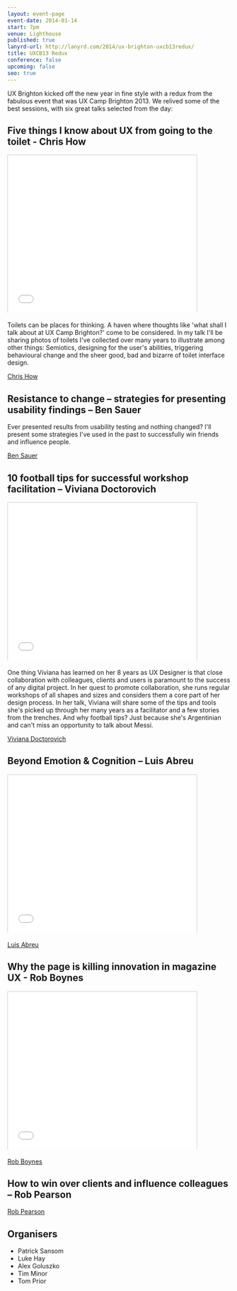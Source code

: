 ```yaml
---
layout: event-page
event-date: 2014-01-14
start: 7pm
venue: Lighthouse
published: true
lanyrd-url: http://lanyrd.com/2014/ux-brighton-uxcb13redux/
title: UXCB13 Redux
conference: false
upcoming: false
seo: true
---
```

UX Brighton kicked off the new year in fine style with a redux from the fabulous event that was UX Camp Brighton 2013. We relived some of the best sessions, with six great talks selected from the day:

## Five things I know about UX from going to the toilet - Chris How

<div class="embed-container vga"><iframe src="//www.slideshare.net/slideshow/embed_code/30079040?rel=0" width="427" height="356" frameborder="0" marginwidth="0" marginheight="0" scrolling="no" style="border:1px solid #CCC; border-width:1px 1px 0; margin-bottom:5px; max-width: 100%;" allowfullscreen> </iframe></div>

Toilets can be places for thinking. A haven where thoughts like 'what shall I talk about at UX Camp Brighton?' come to be considered. In my talk I'll be sharing photos of toilets I've collected over many years to illustrate among other things: Semiotics, designing for the user's abilities, triggering behavioural change and the sheer good, bad and bizarre of toilet interface design.

[Chris How](http://www.twitter.com/chrishow)

## Resistance to change – strategies for presenting usability findings – Ben Sauer

<div class="embed-container vga"><script async class="speakerdeck-embed" data-id="8525f5d060280131041e6200c9ab0c90" data-ratio="1.33333333333333" src="//speakerdeck.com/assets/embed.js"></script></div>

Ever presented results from usability testing and nothing changed? I'll present some strategies I've used in the past to successfully win friends and influence people.

[Ben Sauer](http://www.twitter.com/bensauer)

## 10 football tips for successful workshop facilitation – Viviana Doctorovich

<div class="embed-container vga"><iframe src="//www.slideshare.net/slideshow/embed_code/30036886" width="427" height="356" frameborder="0" marginwidth="0" marginheight="0" scrolling="no" style="border:1px solid #CCC; border-width:1px 1px 0; margin-bottom:5px; max-width: 100%;" allowfullscreen> </iframe></div>

One thing Viviana has learned on her 8 years as UX Designer is that close collaboration with colleagues, clients and users is paramount to the success of any digital project. In her quest to promote collaboration, she runs regular workshops of all shapes and sizes and considers them a core part of her design process. In her talk, Viviana will share some of the tips and tools she's picked up through her many years as a facilitator and a few stories from the trenches. And why football tips? Just because she's Argentinian and can't miss an opportunity to talk about Messi.

[Viviana Doctorovich](http://www.twitter.com/vivdoc)

## Beyond Emotion & Cognition – Luis Abreu

<div class="embed-container vga"><iframe src="//www.slideshare.net/slideshow/embed_code/28879928" width="427" height="356" frameborder="0" marginwidth="0" marginheight="0" scrolling="no" style="border:1px solid #CCC; border-width:1px 1px 0; margin-bottom:5px; max-width: 100%;" allowfullscreen> </iframe></div>

[Luis Abreu](http://www.twitter.com/lmjabreu)

## Why the page is killing innovation in magazine UX - Rob Boynes

<div class="embed-container vga"><iframe src="//www.slideshare.net/slideshow/embed_code/30040185" width="427" height="356" frameborder="0" marginwidth="0" marginheight="0" scrolling="no" style="border:1px solid #CCC; border-width:1px 1px 0; margin-bottom:5px; max-width: 100%;" allowfullscreen> </iframe></div>

[Rob Boynes](http://www.twitter.com/)

## How to win over clients and influence colleagues – Rob Pearson

<div class="embed-container vga">
<script async class="speakerdeck-embed" data-id="248b7750277f01311f294a3a4fcd7a29" data-ratio="1.33333333333333" src="//speakerdeck.com/assets/embed.js"></script>
</div>

[Rob Pearson](http://www.twitter.com/robotperson)

## Organisers

* Patrick Sansom
* Luke Hay
* Alex Goluszko
* Tim Minor
* Tom Prior